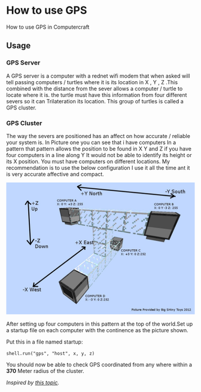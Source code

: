 # How to use GPS

How to use GPS in Computercraft

## Usage

### GPS Server

A GPS server is a computer with a rednet wifi modem that when asked will tell passing
computers / turtles where it is its location in X , Y , Z .This combined with the distance
from the sever allows a computer / turtle to locate where it is. the turtle must have
this information from four different severs so it can Trilateration its location.
This group of turtles is called a GPS cluster.

### GPS Cluster

The way the severs are positioned has an affect on how accurate / reliable your system is.
In Picture one you can see that i have computers In a pattern that pattern allows the position
to be found in X Y and Z if you have four computers in a line along Y It would not be able to
identify its height or its X position. You must have computers on different locations.
My recommendation is to use the below configuration I use it all the time ant it is very
accurate affective and compact.

![GPS Cluster image](https://github.com/mesour/packager-server/blob/master/docs/img/gps.jpg)

After setting up four computers in this pattern at the top of the world.Set up a startup
file on each computer with the continence as the picture shown.

Put this in a file named startup:

```
shell.run("gps", "host", x, y, z)
```

You should now be able to check GPS coordinated from any where within a **370** Meter radius of the cluster.

_Inspired by [this topic](http://www.computercraft.info/forums2/index.php?/topic/3088-how-to-guide-gps-global-position-system/)._
